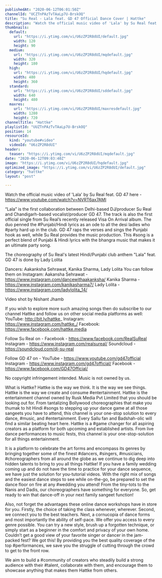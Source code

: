 ```yaml
---
publishedAt: "2020-06-12T06:01:50Z"
channelId: "UCZTnPAzTvTAaLp7U-BrskOQ"
title: "Su Real - Lala feat. GD 47 Official Dance Cover | Hattke"
description: "Watch the official music video of 'Lala' by Su Real feat. GD 47 here - https://www.youtube.com/watch?v=NVRT6ax7AMI\n\n“Lala” is the first collaboration between Delhi-based DJ/producer Su Real and Chandigarh-based vocalist/producer GD 47. The track is also the first official single from Su Real’s recently released Visa On Arrival album. \nThe duo penned the #Punjabi/Hindi lyrics as an ode to all the desi ladies who #party hard up in the club. GD 47 raps the verses and sings the Punjabi hook as well, while Su Real provides the music production. This #song is a perfect blend of Punjabi & Hindi lyrics with the bhangra music that makes it an ultimate party song.\n\nThe choreography of Su Real's latest Hindi/Punjabi club anthem  \"Lala\" feat. GD 47 is done by Lady Lolita  \n\nDancers: Aakanksha Sehrawat, Kanika Sharma, Lady Lolita\nYou can follow them on Instagram:\nAakansha Sehrawat - https://www.instagram.com/dancewithaakanksha/\nKanika Sharma - https://www.instagram.com/kanikasharma7/\nLady Lolita - https://www.instagram.com/ladylolita_14/\n\n Video shot by Nishant Jhamb\n\nIf you wish to explore more such amazing songs then do subscribe to our channel Hattke and follow us on other social media platforms as well:\nYouTube: http://bit.ly/hattke_\nInstagram: https://www.instagram.com/hattke_/\nFacebook: https://www.facebook.com/hattke.media\n\nFollow Su Real on - \nFacebook - https://www.facebook.com/RealSuReal\nInstagram - https://www.instagram.com/realsureal/\nSoundcloud - https://soundcloud.com/dj-su-real\n\nFollow GD 47 on -\nYouTube -  https://www.youtube.com/gd47official\nInstagram - https://www.instagram.com/gd47official/\nFacebook - https://www.facebook.com/GD47Official/\n\nNo copyright infringement intended. Music is not owned by us. \n\nWhat is Hattke? Hattke is the way we think. It is the way we see things. Hattke is the way we create and consume #entertainment. Hattke is the entertainment channel owned by Rusk Media Pvt Limited that you should be looking out for. From tantalizing Bollywood choreographies that make you thumak to hit Hindi #songs to stepping up your dance game at all those sangeets you have to attend, this channel is your one-stop solution to every dance, #music, and #entertainment. Every Sallu fan and Badshah-olic will find a similar beating heart here. Hattke is a #game changer for all aspiring creators as a platform for both upcoming and established artists. From live dance performances to music fests, this channel is your one-stop-solution for all things entertainment.\n\nIt is a platform to celebrate the art forms and encompass its genres by bringing together some of the finest #dancers, #singers, #musicians, #choreographers from all around the globe as we continue to dig deep into hidden talents to bring to you all things Hattke! If you have a family wedding coming up and do not have the time to practice for your dance sequence, we have just the solution for you-tutorial videos. With the right mix of songs and the easiest dance steps to see while on-the-go, be prepared to set the dance floor on fire at any #wedding you attend! From the tiny-tots to the Nanis and Dadis, our choreographers have something for everyone. So, get ready to win that dance-off in your next family sangeet function!\n\nAlso, not forget the advantages these online dance workshops have in store for you. Firstly, the choice of taking the class whenever, wherever. Second, we connect you to the best teachers. Next, a cornucopia of dance forms and most importantly the ability of self-pace. We offer you access to every genre possible. You can try a new style, brush up a forgotten technique, or simply start as a beginner in the comfort and privacy of your own home. Couldn’t get a good view of your favorite singer or dancer in the jam-packed fest? We got this! By providing you the best quality coverage of the top #performances, we save you the struggle of cutting through the crowd to get to the front row.\n\nWe aim to build a #community of creators who steadily build a strong audience with their #talent, collaborate with them, and encourage them to showcase anything that makes them Hattke from others."
thumbnails:
  default:
    url: "https://i.ytimg.com/vi/U6zZP2R8dUI/default.jpg"
    width: 120
    height: 90
  medium:
    url: "https://i.ytimg.com/vi/U6zZP2R8dUI/mqdefault.jpg"
    width: 320
    height: 180
  high:
    url: "https://i.ytimg.com/vi/U6zZP2R8dUI/hqdefault.jpg"
    width: 480
    height: 360
  standard:
    url: "https://i.ytimg.com/vi/U6zZP2R8dUI/sddefault.jpg"
    width: 640
    height: 480
  maxres:
    url: "https://i.ytimg.com/vi/U6zZP2R8dUI/maxresdefault.jpg"
    width: 1280
    height: 720
channelTitle: "Hattke"
playlistId: "UUZTnPAzTvTAaLp7U-BrskOQ"
position: 14
resourceId:
  kind: "youtube#video"
  videoId: "U6zZP2R8dUI"
header:
  teaser: "https://i.ytimg.com/vi/U6zZP2R8dUI/mqdefault.jpg"
date: "2020-06-12T09:03:40Z"
image: "https://i.ytimg.com/vi/U6zZP2R8dUI/hqdefault.jpg"
optimized_image: "https://i.ytimg.com/vi/U6zZP2R8dUI/default.jpg"
category: "hattke"
layout: "post"

---
```

Watch the official music video of 'Lala' by Su Real feat. GD 47 here - https://www.youtube.com/watch?v=NVRT6ax7AMI

“Lala” is the first collaboration between Delhi-based DJ/producer Su Real and Chandigarh-based vocalist/producer GD 47. The track is also the first official single from Su Real’s recently released Visa On Arrival album. 
The duo penned the #Punjabi/Hindi lyrics as an ode to all the desi ladies who #party hard up in the club. GD 47 raps the verses and sings the Punjabi hook as well, while Su Real provides the music production. This #song is a perfect blend of Punjabi & Hindi lyrics with the bhangra music that makes it an ultimate party song.

The choreography of Su Real's latest Hindi/Punjabi club anthem  "Lala" feat. GD 47 is done by Lady Lolita  

Dancers: Aakanksha Sehrawat, Kanika Sharma, Lady Lolita
You can follow them on Instagram:
Aakansha Sehrawat - https://www.instagram.com/dancewithaakanksha/
Kanika Sharma - https://www.instagram.com/kanikasharma7/
Lady Lolita - https://www.instagram.com/ladylolita_14/

 Video shot by Nishant Jhamb

If you wish to explore more such amazing songs then do subscribe to our channel Hattke and follow us on other social media platforms as well:
YouTube: http://bit.ly/hattke_
Instagram: https://www.instagram.com/hattke_/
Facebook: https://www.facebook.com/hattke.media

Follow Su Real on - 
Facebook - https://www.facebook.com/RealSuReal
Instagram - https://www.instagram.com/realsureal/
Soundcloud - https://soundcloud.com/dj-su-real

Follow GD 47 on -
YouTube -  https://www.youtube.com/gd47official
Instagram - https://www.instagram.com/gd47official/
Facebook - https://www.facebook.com/GD47Official/

No copyright infringement intended. Music is not owned by us. 

What is Hattke? Hattke is the way we think. It is the way we see things. Hattke is the way we create and consume #entertainment. Hattke is the entertainment channel owned by Rusk Media Pvt Limited that you should be looking out for. From tantalizing Bollywood choreographies that make you thumak to hit Hindi #songs to stepping up your dance game at all those sangeets you have to attend, this channel is your one-stop solution to every dance, #music, and #entertainment. Every Sallu fan and Badshah-olic will find a similar beating heart here. Hattke is a #game changer for all aspiring creators as a platform for both upcoming and established artists. From live dance performances to music fests, this channel is your one-stop-solution for all things entertainment.

It is a platform to celebrate the art forms and encompass its genres by bringing together some of the finest #dancers, #singers, #musicians, #choreographers from all around the globe as we continue to dig deep into hidden talents to bring to you all things Hattke! If you have a family wedding coming up and do not have the time to practice for your dance sequence, we have just the solution for you-tutorial videos. With the right mix of songs and the easiest dance steps to see while on-the-go, be prepared to set the dance floor on fire at any #wedding you attend! From the tiny-tots to the Nanis and Dadis, our choreographers have something for everyone. So, get ready to win that dance-off in your next family sangeet function!

Also, not forget the advantages these online dance workshops have in store for you. Firstly, the choice of taking the class whenever, wherever. Second, we connect you to the best teachers. Next, a cornucopia of dance forms and most importantly the ability of self-pace. We offer you access to every genre possible. You can try a new style, brush up a forgotten technique, or simply start as a beginner in the comfort and privacy of your own home. Couldn’t get a good view of your favorite singer or dancer in the jam-packed fest? We got this! By providing you the best quality coverage of the top #performances, we save you the struggle of cutting through the crowd to get to the front row.

We aim to build a #community of creators who steadily build a strong audience with their #talent, collaborate with them, and encourage them to showcase anything that makes them Hattke from others.
